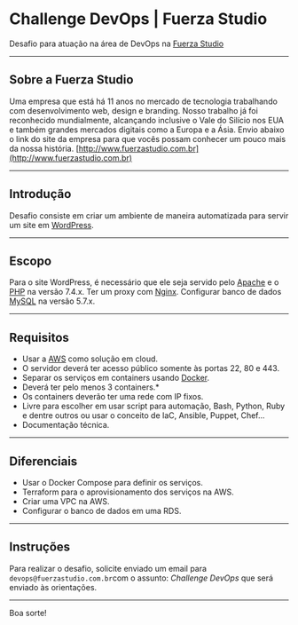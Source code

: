 # Challenge DevOps | Fuerza Studio

Desafio para atuação na área de DevOps na [Fuerza Studio](https://fuerzastudio.com.br)

---

## Sobre a Fuerza Studio

Uma empresa que está há 11 anos no mercado de tecnologia trabalhando com desenvolvimento web, design e branding. Nosso trabalho já foi reconhecido mundialmente, alcançando inclusive o Vale do Silício nos EUA e também grandes mercados digitais como a Europa e a Ásia.
Envio abaixo o link do site da empresa para que vocês possam conhecer um pouco mais da nossa história.
[http://www.fuerzastudio.com.br](http://www.fuerzastudio.com.br)

---



## Introdução

Desafio consiste em criar um ambiente de maneira automatizada para servir um site em [WordPress](https://wordpress.org/).

---

## Escopo

Para o site WordPress, é necessário que ele seja servido pelo [Apache](https://www.apache.org/) e o [PHP](https://www.php.net/) na versão 7.4.x.
Ter um proxy com [Nginx](https://www.nginx.com/).
Configurar banco de dados [MySQL](https://www.mysql.com/) na versão 5.7.x.

---

## Requisitos

* Usar a [AWS](https://aws.amazon.com/) como solução em cloud.
* O servidor deverá ter acesso público somente às portas 22, 80 e 443.
* Separar os serviços em containers usando [Docker](https://www.docker.com/).
* Deverá ter pelo menos 3 containers.*
* Os containers deverão ter uma rede com IP fixos.
* Livre para escolher em usar script para automação, Bash, Python, Ruby e dentre outros ou usar o conceito de IaC, Ansible, Puppet, Chef...
* Documentação técnica.
---

## Diferenciais

* Usar o Docker Compose para definir os serviços.
* Terraform para o aprovisionamento dos serviços na AWS.
* Criar uma VPC na AWS.
* Configurar o banco de dados em uma RDS.
---

## Instruções

Para realizar o desafio, solicite enviado um email para `devops@fuerzastudio.com.br`com o assunto: *Challenge DevOps* que será enviado às orientações.

---

Boa sorte!
